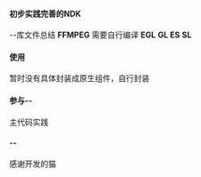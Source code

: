 #### 初步实践完善的NDK
--库文件总结
**FFMPEG** 需要自行编译
**EGL**
**GL ES**
**SL**

#### 使用
暂时没有具体封装成原生组件，自行封装

#### 参与--
主代码实践

#### --
感谢开发的猫